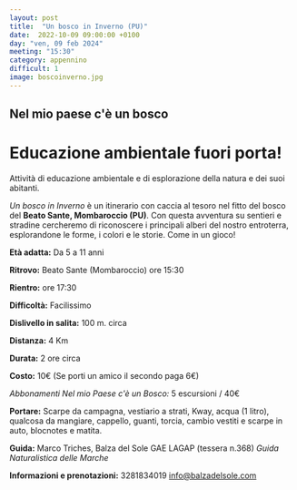 ```yaml
---
layout: post
title:  "Un bosco in Inverno (PU)"
date:  2022-10-09 09:00:00 +0100
day: "ven, 09 feb 2024"
meeting: "15:30"
category: appennino 
difficult: 1
image: boscoinverno.jpg
---
```


## Nel mio paese c'è un bosco
# Educazione ambientale fuori porta! 

Attività di educazione ambientale e di esplorazione della natura e dei suoi abitanti.

*Un bosco in Inverno* è un itinerario con caccia al tesoro nel fitto del bosco del **Beato Sante, Mombaroccio (PU)**.
Con questa avventura su sentieri e stradine cercheremo di riconoscere i principali alberi del nostro entroterra, esplorandone le forme, i colori e le storie. Come in un gioco!

**Età adatta:** Da 5 a 11 anni 

**Ritrovo:** Beato Sante (Mombaroccio) ore 15:30

**Rientro:** ore 17:30

**Difficoltà:** Facilissimo 

**Dislivello in salita:**  100 m. circa

**Distanza:** 4 Km

**Durata:** 2 ore circa

**Costo:** 10€ (Se porti un amico il secondo paga 6€)

*Abbonamenti Nel mio Paese c'è un Bosco:* 5 escursioni / 40€

**Portare:** Scarpe da campagna, vestiario a strati, Kway, acqua (1 litro), qualcosa da mangiare, cappello, guanti, torcia, cambio vestiti e scarpe in auto, blocnotes e matita. 

**Guida:** Marco Triches, Balza del Sole GAE LAGAP (tessera n.368)
*Guida Naturalistica delle Marche*

**Informazioni e prenotazioni:** 3281834019 info@balzadelsole.com
